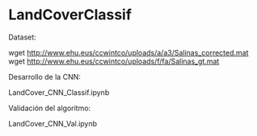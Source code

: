 # LandCoverClassif

Dataset:

wget http://www.ehu.eus/ccwintco/uploads/a/a3/Salinas_corrected.mat
wget http://www.ehu.eus/ccwintco/uploads/f/fa/Salinas_gt.mat


Desarrollo de la CNN:

LandCover_CNN_Classif.ipynb

Validación del algoritmo:

LandCover_CNN_Val.ipynb
